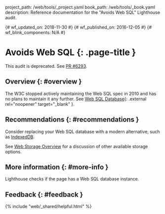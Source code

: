 project_path: /web/tools/_project.yaml book_path: /web/tools/_book.yaml description: Reference documentation for the "Avoids Web SQL" Lighthouse audit.

{# wf_updated_on: 2018-11-30 #} {# wf_published_on: 2016-12-05 #} {# wf_blink_components: N/A #}

# Avoids Web SQL {: .page-title }

<aside class="warning">
  This audit is deprecated. See <a href="https://github.com/googlechrome/lighthouse/pull/6293"
  class="external" rel="noopener">PR #6293</a>.
</aside>

## Overview {: #overview }

The W3C stopped actively maintaining the Web SQL spec in 2010 and has no plans to maintain it any further. See [Web SQL Database](https://www.w3.org/TR/webdatabase/){: .external rel="noopener" target="_blank" }.

## Recommendations {: #recommendations }

Consider replacing your Web SQL database with a modern alternative, such as [IndexedDB](https://developer.mozilla.org/en-US/docs/Web/API/IndexedDB_API).

See [Web Storage Overview](/web/fundamentals/instant-and-offline/web-storage/) for a discussion of other available storage options.

## More information {: #more-info }

Lighthouse checks if the page has a Web SQL database instance.

## Feedback {: #feedback }

{% include "web/_shared/helpful.html" %}